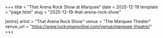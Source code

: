 +++
title = "That Arena Rock Show at Marquee"
date = 2025-12-19
template = "page.html"
slug = "2025-12-19-that-arena-rock-show"

[extra]
artist = "That Arena Rock Show"
venue = "The Marquee Theater"
venue_url = "https://www.luckymanonline.com/venue/marquee-theatre/"
+++
